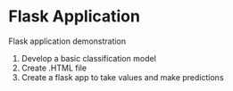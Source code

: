 # Flask Application

Flask application demonstration


1. Develop a basic classification model
2. Create .HTML file
3. Create a flask app to take values and make predictions
